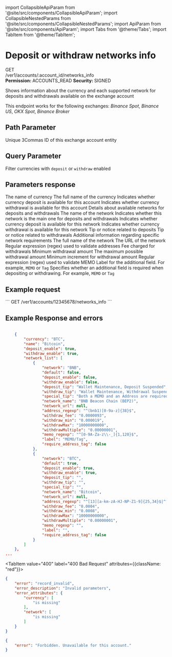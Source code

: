 import CollapsibleApiParam from '@site/src/components/CollapsibleApiParam';
import CollapsibleNestedParams from '@site/src/components/CollapsibleNestedParams';
import ApiParam from '@site/src/components/ApiParam';
import Tabs from '@theme/Tabs';
import TabItem from '@theme/TabItem';

# Deposit or withdraw networks info

<div className="main-container-endpoint">
    <div className="container-endpoint">
            <div className="container-method-get">
                <span className="endpoint-method">GET</span>
            </div>
              <div className="container-url">
                <span className="endpoint-url">/ver1/accounts/:account_id/networks_info</span>
           </div>
    </div>
    <div className="container-permission">
        <span className="permission-description"><strong>Permission: </strong>ACCOUNTS_READ</span>
        <span className="permission-description"><strong>Security: </strong>SIGNED</span>
    </div>
</div>

<p className="p-method-discription">
  Shows information about the currency and each supported network for deposits and withdrawals available on the exchange account
</p>

<p className="p-method-discription">
  This endpoint works for the following exchanges: <em>Binance Spot</em>, <em>Binance US</em>, <em>OKX Spot</em>, <em>Binance Broker</em>
</p>


<h2> Path Parameter </h2>

<ApiParam name='account_id' type='integer' id="account_id" required>
    Unique 3Commas ID of this exchange account entity
</ApiParam>

<h2>  Query Parameter </h2>

<ApiParam name='purpose' type='integer' id="purpose" required>
    Filter currencies with <code>deposit</code> or <code>withdraw</code> enabled
</ApiParam>
   

<h2>  Parameters response </h2> 

<CollapsibleApiParam name='currency' type='integer' id="currency">
   The name of currency
</CollapsibleApiParam> 

<CollapsibleApiParam name='name' type='integer' id="name">
   The full name of the currency
</CollapsibleApiParam>

<CollapsibleApiParam name='deposit_enable' type='boolean' id="deposit_enable">
   Indicates whether currency deposit is available for this account
</CollapsibleApiParam>

<CollapsibleApiParam name='withdraw_enable' type='boolean' id="withdraw_enable">
   Indicates whether currency withdrawal is available for this account
</CollapsibleApiParam>

<CollapsibleApiParam name='network_list' type='object' id='network_list'>
  Details about available networks for deposits and withdrawals
  <CollapsibleNestedParams>
    <ApiParam name='network' type='string' id='network'>
      The name of the network
    </ApiParam>
    <ApiParam name='default' type='boolean' id='default'>
      Indicates whether this network is the main one for deposits and withdrawals
    </ApiParam>
    <ApiParam name='deposit_enable' type='boolean' id='deposit_enable'>
      Indicates whether currency deposit is available for this network
    </ApiParam>
    <ApiParam name='withdraw_enable' type='boolean' id='withdraw_enable'>
      Indicates whether currency withdrawal is available for this network
    </ApiParam>
    <ApiParam name='deposit_tip' type='string or null' id='deposit_tip'>
      Tip or notice related to deposits
    </ApiParam>
    <ApiParam name='withdraw_tip' type='string or null' id='withdraw_tip'>
      Tip or notice related to withdrawals
    </ApiParam>
    <ApiParam name='special_tip' type='string or null' id='special_tip'>
      Additional information regarding specific network requirements
    </ApiParam>
    <ApiParam name='network_name' type='string or null' id='network_name'>
      The full name of the network
    </ApiParam>
    <ApiParam name='network_url' type='string or null' id='network_url'>
      The URL of the network
    </ApiParam>
    <ApiParam name='address_regexp' type='string or null' id='address_regexp'>
      Regular expression (regex) used to validate addresses
    </ApiParam>
    <ApiParam name='withdraw_fee' type='string or null' id='withdraw_fee'>
      Fee charged for withdrawals
    </ApiParam>
    <ApiParam name='withdraw_min' type='string or null' id='withdraw_min'>
      Minimum withdrawal amount
    </ApiParam>
    <ApiParam name='withdrawMax' type='string or null' id='withdrawMax'>
      The maximum possible withdrawal amount
    </ApiParam>
    <ApiParam name='withdrawMultiple' type='string or null' id='withdrawMultiple'>
      Minimum increment for withdrawal amount
    </ApiParam>
    <ApiParam name='memo_regexp' type='string or null' id='memo_regexp'>
      Regular expression (regex) used to validate MEMO
    </ApiParam>
    <ApiParam name='label' type='string or null' id='label'>
      Label for the additional field. For example, <code>MEMO</code> or <code>Tag</code>
    </ApiParam>
    <ApiParam name='require_address_tag' type='boolean' id='require_address_tag'>
      Specifies whether an additional field is required when depositing or withdrawing. For example, <code>MEMO</code> or <code>Tag</code>
    </ApiParam>
  </CollapsibleNestedParams>
</CollapsibleApiParam>


<h2>  Example request </h2> 
<div style={{ margin: '10px', padding: '10px' }}>
```
GET /ver1/accounts/12345678/networks_info
```
</div>


<h2> Example Response and errors</h2> 

<div style={{ margin: '10px', padding: '10px' }}>
<Tabs>
  <TabItem value="200" label="200 OK" attributes={{className: "green"}}>

```json

    {
        "currency": "BTC",
        "name": "Bitcoin",
        "deposit_enable": true,
        "withdraw_enable": true,
        "network_list": [
            {
                "network": "BNB",
                "default": false,
                "deposit_enable": false,
                "withdraw_enable": false,
                "deposit_tip": "Wallet Maintenance, Deposit Suspended",
                "withdraw_tip": "Wallet Maintenance, Withdrawal Suspended",
                "special_tip": "Both a MEMO and an Address are required to successfully deposit your BEP2-BTCB tokens to Binance.",
                "network_name": "BNB Beacon Chain (BEP2)",
                "network_url": null,
                "address_regexp": "^(bnb1)[0-9a-z]{38}$",
                "withdraw_fee": "0.0000093",
                "withdraw_min": "0.000019",
                "withdrawMax": "10000000000",
                "withdrawMultiple": "0.00000001",
                "memo_regexp": "^[0-9A-Za-z\\-_]{1,120}$",
                "label": "MEMO/Tag",
                "require_address_tag": false
            },
            {
                "network": "BTC",
                "default": true,
                "deposit_enable": true,
                "withdraw_enable": true,
                "deposit_tip": "",
                "withdraw_tip": "",
                "special_tip": "",
                "network_name": "Bitcoin",
                "network_url": null,
                "address_regexp": "^[13][a-km-zA-HJ-NP-Z1-9]{25,34}$|^[(bc1q)|(bc1p)][0-9A-Za-z]{37,62}$",
                "withdraw_fee": "0.0004",
                "withdraw_min": "0.0008",
                "withdrawMax": "10000000000",
                "withdrawMultiple": "0.00000001",
                "memo_regexp": "",
                "label": "",
                "require_address_tag": false
            }
        ]
    },
...
```
</TabItem>

<TabItem value="400" label="400 Bad Request" attributes={{className: "red"}}>

```json
{
    "error": "record_invalid",
    "error_description": "Invalid parameters",
    "error_attributes": {
        "currency": [
            "is missing"
        ],
        "network": [
            "is missing"
        ]
    }
}
```
</TabItem>
<TabItem value="403" label="403 Forbidden" attributes={{className: "red"}}>

```json
{
    "error": "Forbidden. Unavailable for this account."
}
```
</TabItem>
</Tabs>
</div>
